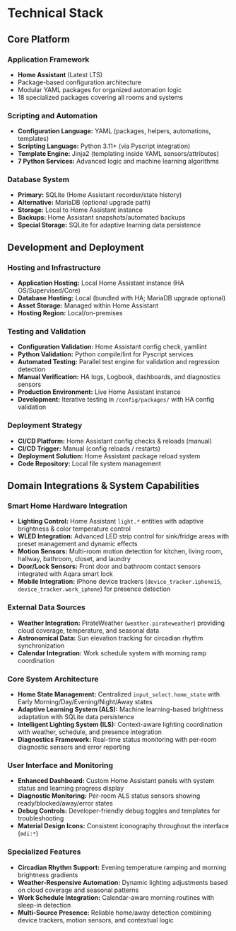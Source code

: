 # Technical Stack

## Core Platform

### Application Framework
- **Home Assistant** (Latest LTS)
- Package-based configuration architecture
- Modular YAML packages for organized automation logic
- 18 specialized packages covering all rooms and systems

### Scripting and Automation
- **Configuration Language:** YAML (packages, helpers, automations, templates)
- **Scripting Language:** Python 3.11+ (via Pyscript integration)
- **Template Engine:** Jinja2 (templating inside YAML sensors/attributes)
- **7 Python Services:** Advanced logic and machine learning algorithms

### Database System
- **Primary:** SQLite (Home Assistant recorder/state history)
- **Alternative:** MariaDB (optional upgrade path)
- **Storage:** Local to Home Assistant instance
- **Backups:** Home Assistant snapshots/automated backups
- **Special Storage:** SQLite for adaptive learning data persistence

## Development and Deployment

### Hosting and Infrastructure
- **Application Hosting:** Local Home Assistant instance (HA OS/Supervised/Core)
- **Database Hosting:** Local (bundled with HA; MariaDB upgrade optional)
- **Asset Storage:** Managed within Home Assistant
- **Hosting Region:** Local/on-premises

### Testing and Validation
- **Configuration Validation:** Home Assistant config check, yamllint
- **Python Validation:** Python compile/lint for Pyscript services
- **Automated Testing:** Parallel test engine for validation and regression detection
- **Manual Verification:** HA logs, Logbook, dashboards, and diagnostics sensors
- **Production Environment:** Live Home Assistant instance
- **Development:** Iterative testing in `/config/packages/` with HA config validation

### Deployment Strategy
- **CI/CD Platform:** Home Assistant config checks & reloads (manual)
- **CI/CD Trigger:** Manual (config reloads / restarts)
- **Deployment Solution:** Home Assistant package reload system
- **Code Repository:** Local file system management

## Domain Integrations & System Capabilities

### Smart Home Hardware Integration
- **Lighting Control:** Home Assistant `light.*` entities with adaptive brightness & color temperature control
- **WLED Integration:** Advanced LED strip control for sink/fridge areas with preset management and dynamic effects
- **Motion Sensors:** Multi-room motion detection for kitchen, living room, hallway, bathroom, closet, and laundry
- **Door/Lock Sensors:** Front door and bathroom contact sensors integrated with Aqara smart lock
- **Mobile Integration:** iPhone device trackers (`device_tracker.iphone15`, `device_tracker.work_iphone`) for presence detection

### External Data Sources
- **Weather Integration:** PirateWeather (`weather.pirateweather`) providing cloud coverage, temperature, and seasonal data
- **Astronomical Data:** Sun elevation tracking for circadian rhythm synchronization
- **Calendar Integration:** Work schedule system with morning ramp coordination

### Core System Architecture
- **Home State Management:** Centralized `input_select.home_state` with Early Morning/Day/Evening/Night/Away states
- **Adaptive Learning System (ALS):** Machine learning-based brightness adaptation with SQLite data persistence
- **Intelligent Lighting System (ILS):** Context-aware lighting coordination with weather, schedule, and presence integration
- **Diagnostics Framework:** Real-time status monitoring with per-room diagnostic sensors and error reporting

### User Interface and Monitoring
- **Enhanced Dashboard:** Custom Home Assistant panels with system status and learning progress display
- **Diagnostic Monitoring:** Per-room ALS status sensors showing ready/blocked/away/error states
- **Debug Controls:** Developer-friendly debug toggles and templates for troubleshooting
- **Material Design Icons:** Consistent iconography throughout the interface (`mdi:*`)

### Specialized Features
- **Circadian Rhythm Support:** Evening temperature ramping and morning brightness gradients
- **Weather-Responsive Automation:** Dynamic lighting adjustments based on cloud coverage and seasonal patterns
- **Work Schedule Integration:** Calendar-aware morning routines with sleep-in detection
- **Multi-Source Presence:** Reliable home/away detection combining device trackers, motion sensors, and contextual logic